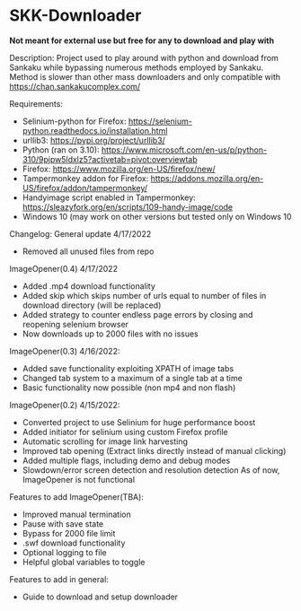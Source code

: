 # SKK-Downloader
**Not meant for external use but free for any to download and play with**

Description:
Project used to play around with python and download from Sankaku while bypassing numerous methods employed by Sankaku. Method is slower than other mass downloaders and only compatible with https://chan.sankakucomplex.com/

Requirements:
- Selinium-python for Firefox: https://selenium-python.readthedocs.io/installation.html
- urllib3: https://pypi.org/project/urllib3/
- Python (ran on 3.10): https://www.microsoft.com/en-us/p/python-310/9pjpw5ldxlz5?activetab=pivot:overviewtab
- Firefox: https://www.mozilla.org/en-US/firefox/new/
- Tampermonkey addon for Firefox: https://addons.mozilla.org/en-US/firefox/addon/tampermonkey/
- Handyimage script enabled in Tampermonkey: https://sleazyfork.org/en/scripts/109-handy-image/code
- Windows 10 (may work on other versions but tested only on Windows 10


Changelog:
General update 4/17/2022
- Removed all unused files from repo

ImageOpener(0.4) 4/17/2022
- Added .mp4 download functionality
- Added skip which skips number of urls equal to number of files in download directory (will be replaced)
- Added strategy to counter endless page errors by closing and reopening selenium browser
- Now downloads up to 2000 files with no issues


ImageOpener(0.3) 4/16/2022:
- Added save functionality exploiting XPATH of image tabs
- Changed tab system to a maximum of a single tab at a time
- Basic functionality now possible (non mp4 and non flash)

ImageOpener(0.2) 4/15/2022:
- Converted project to use Selinium for huge performance boost
- Added initiator for selinium using custom Firefox profile
- Automatic scrolling for image link harvesting
- Improved tab opening (Extract links directly instead of manual clicking)
- Added multiple flags, including demo and debug modes
- Slowdown/error screen detection and resolution detection
As of now, ImageOpener is not functional

Features to add ImageOpener(TBA):
- Improved manual termination
- Pause with save state 
- Bypass for 2000 file limit
- .swf download functionality
- Optional logging to file 
- Helpful global variables to toggle

Features to add in general:
- Guide to download and setup downloader
